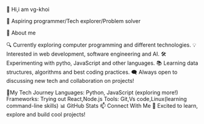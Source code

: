  👋 Hi,i am vg-khoi

🚀 Aspiring programmer/Tech explorer/Problem solver 

🌱 About me

🔍 Currently exploring computer programming and different technologies.
💡 Interested in web development, software engineering and AI.
🛠️ Experimenting with pytho, JavaScript and other languages.
📚 Learning data structures, algorithms and best coding practices.
🗨️ Always open to discussing new tech and collaboration on projects!

🔧My Tech Journey 
Languages: Python, JavaScript (exploring more!)
Frameworks: Trying out React,Node.js
Tools: Git,Vs code,Linux(learning command-line skills)
📊 GitHub Stats
📫 Connect With Me
🚀 Excited to learn, explore and build cool projects!
